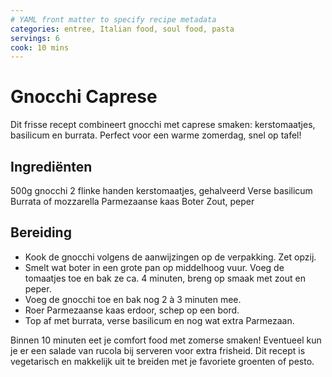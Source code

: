 ```yaml
---
# YAML front matter to specify recipe metadata
categories: entree, Italian food, soul food, pasta
servings: 6
cook: 10 mins
---
```

# Gnocchi Caprese

Dit frisse recept combineert gnocchi met caprese smaken: kerstomaatjes, basilicum en burrata. Perfect voor een warme zomerdag, snel op tafel!

## Ingrediënten

500g gnocchi
2 flinke handen kerstomaatjes, gehalveerd
Verse basilicum
Burrata of mozzarella
Parmezaanse kaas
Boter
Zout, peper

## Bereiding

- Kook de gnocchi volgens de aanwijzingen op de verpakking. Zet opzij.
- Smelt wat boter in een grote pan op middelhoog vuur. Voeg de tomaatjes toe en bak ze ca. 4 minuten, breng op smaak met zout en peper.
- Voeg de gnocchi toe en bak nog 2 à 3 minuten mee.
- Roer Parmezaanse kaas erdoor, schep op een bord.
- Top af met burrata, verse basilicum en nog wat extra Parmezaan.

Binnen 10 minuten eet je comfort food met zomerse smaken! Eventueel kun je er een salade van rucola bij serveren voor extra frisheid. Dit recept is vegetarisch en makkelijk uit te breiden met je favoriete groenten of pesto.
